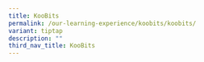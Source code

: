 ```yaml
---
title: KooBits
permalink: /our-learning-experience/koobits/koobits/
variant: tiptap
description: ""
third_nav_title: KooBits
---
```

